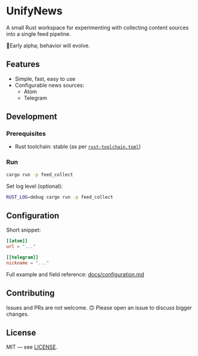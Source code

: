 # UnifyNews

A small Rust workspace for experimenting with collecting content sources into a single feed pipeline.

🚨Early alpha; behavior will evolve.

## Features
 - Simple, fast, easy to use
 - Configurable news sources:
   - Atom
   - Telegram

## Development

### Prerequisites

- Rust toolchain: stable (as per [`rust-toolchain.toml`](./rust-toolchain.toml))

### Run

```bash
cargo run -p feed_collect
```

Set log level (optional):
```bash
RUST_LOG=debug cargo run -p feed_collect
```

## Configuration

Short snippet:
```toml
[[atom]]
url = "..."

[[telegram]]
nickname = "..."
```

Full example and field reference: [docs/configuration.md](docs/configuration.md)

## Contributing

Issues and PRs are not welcome. 🙃
Please open an issue to discuss bigger changes.

## License

MIT — see [LICENSE](LICENSE).
